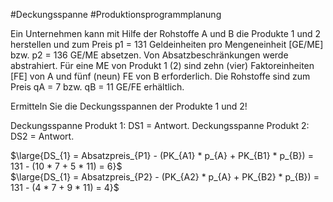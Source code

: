 #Deckungsspanne #Produktionsprogrammplanung

Ein Unternehmen kann mit Hilfe der Rohstoffe A und B die Produkte 1 und 2 herstellen und zum Preis p1 = 131 Geldeinheiten pro Mengeneinheit \[GE/ME\] bzw. p2 = 136 GE/ME absetzen. Von Absatzbeschränkungen werde abstrahiert. Für eine ME von Produkt 1 (2) sind zehn (vier) Faktoreinheiten \[FE\] von A und fünf (neun) FE von B erforderlich. Die Rohstoffe sind zum Preis qA = 7 bzw. qB = 11 GE/FE erhältlich.


Ermitteln Sie die Deckungsspannen der Produkte 1 und 2!

Deckungsspanne Produkt 1: DS1 = Antwort.
Deckungsspanne Produkt 2: DS2 = Antwort.

$\large{DS_{1} = Absatzpreis_{P1} - (PK_{A1} * p_{A} + PK_{B1} * p_{B}) = 131 - (10 * 7 + 5 * 11) = 6}$  
$\large{DS_{1} = Absatzpreis_{P2} - (PK_{A2} * p_{A} + PK_{B2} * p_{B}) = 131 - (4 * 7 + 9 * 11) = 4}$



